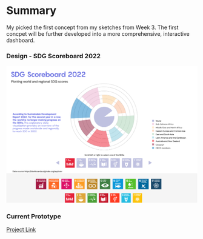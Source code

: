 # Summary
My picked the first concept from my sketches from Week 3. The first concpet will be further developed into a more comprehensive, interactive dashboard.

### Design - SDG Scoreboard 2022
<img src="./Design.png" width="800" alt="Sketch1">

### Current Prototype
[Project Link](http://muons.com/msdv-ms1-quantitative/)